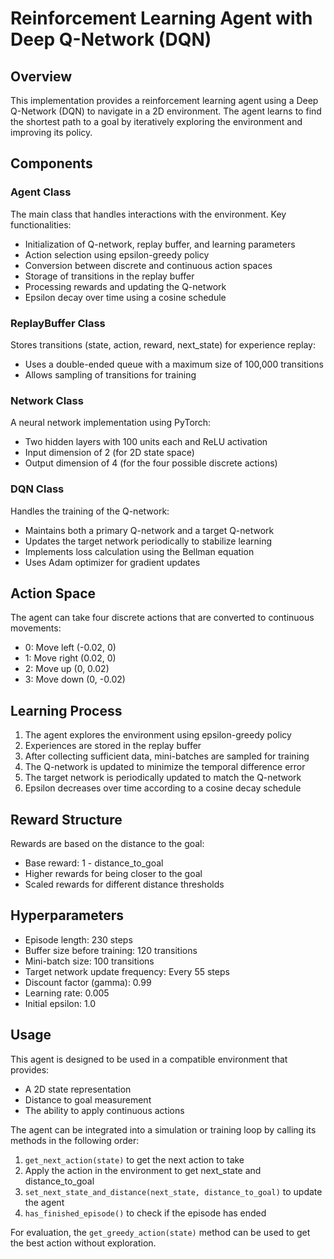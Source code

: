 # Reinforcement Learning Agent with Deep Q-Network (DQN)

## Overview
This implementation provides a reinforcement learning agent using a Deep Q-Network (DQN) to navigate in a 2D environment. The agent learns to find the shortest path to a goal by iteratively exploring the environment and improving its policy.

## Components

### Agent Class
The main class that handles interactions with the environment. Key functionalities:
- Initialization of Q-network, replay buffer, and learning parameters
- Action selection using epsilon-greedy policy
- Conversion between discrete and continuous action spaces
- Storage of transitions in the replay buffer
- Processing rewards and updating the Q-network
- Epsilon decay over time using a cosine schedule

### ReplayBuffer Class
Stores transitions (state, action, reward, next_state) for experience replay:
- Uses a double-ended queue with a maximum size of 100,000 transitions
- Allows sampling of transitions for training

### Network Class
A neural network implementation using PyTorch:
- Two hidden layers with 100 units each and ReLU activation
- Input dimension of 2 (for 2D state space)
- Output dimension of 4 (for the four possible discrete actions)

### DQN Class
Handles the training of the Q-network:
- Maintains both a primary Q-network and a target Q-network
- Updates the target network periodically to stabilize learning
- Implements loss calculation using the Bellman equation
- Uses Adam optimizer for gradient updates

## Action Space
The agent can take four discrete actions that are converted to continuous movements:
- 0: Move left (-0.02, 0)
- 1: Move right (0.02, 0)
- 2: Move up (0, 0.02)
- 3: Move down (0, -0.02)

## Learning Process
1. The agent explores the environment using epsilon-greedy policy
2. Experiences are stored in the replay buffer
3. After collecting sufficient data, mini-batches are sampled for training
4. The Q-network is updated to minimize the temporal difference error
5. The target network is periodically updated to match the Q-network
6. Epsilon decreases over time according to a cosine decay schedule

## Reward Structure
Rewards are based on the distance to the goal:
- Base reward: 1 - distance_to_goal
- Higher rewards for being closer to the goal
- Scaled rewards for different distance thresholds

## Hyperparameters
- Episode length: 230 steps
- Buffer size before training: 120 transitions
- Mini-batch size: 100 transitions
- Target network update frequency: Every 55 steps
- Discount factor (gamma): 0.99
- Learning rate: 0.005
- Initial epsilon: 1.0

## Usage
This agent is designed to be used in a compatible environment that provides:
- A 2D state representation
- Distance to goal measurement
- The ability to apply continuous actions

The agent can be integrated into a simulation or training loop by calling its methods in the following order:
1. `get_next_action(state)` to get the next action to take
2. Apply the action in the environment to get next_state and distance_to_goal
3. `set_next_state_and_distance(next_state, distance_to_goal)` to update the agent
4. `has_finished_episode()` to check if the episode has ended

For evaluation, the `get_greedy_action(state)` method can be used to get the best action without exploration.
